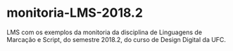 # monitoria-LMS-2018.2
LMS com os exemplos da monitoria da disciplina de Linguagens de Marcação e Script, do semestre 2018.2, do curso de Design Digital da UFC.
